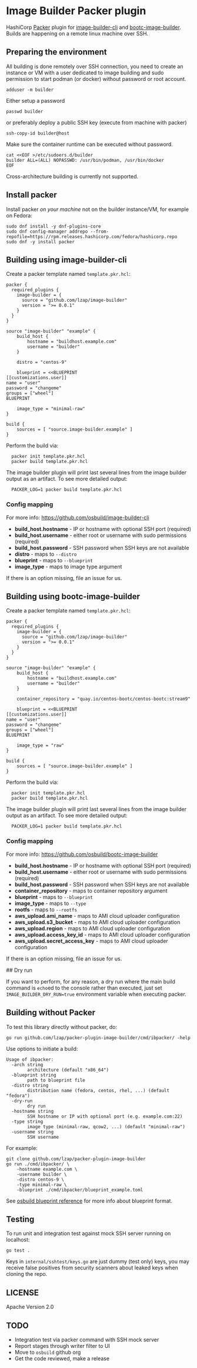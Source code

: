 # Image Builder Packer plugin

HashiCorp [Packer](https://www.packer.io/) plugin for [image-builder-cli](https://github.com/osbuild/image-builder-cli) and [bootc-image-builder](https://github.com/osbuild/bootc-image-builder). Builds are happening on a remote linux machine over SSH.

## Preparing the environment

All building is done remotely over SSH connection, you need to create an instance or VM with a user dedicated to image building and sudo permission to start podman (or docker) without password or root account.

    adduser -m builder

Either setup a password

    passwd builder

or preferably deploy a public SSH key (execute from machine with packer)

    ssh-copy-id builder@host

Make sure the container runtime can be executed without password.

```
cat <<EOF >/etc/sudoers.d/builder
builder ALL=(ALL) NOPASSWD: /usr/bin/podman, /usr/bin/docker
EOF
```

Cross-architecture building is currently not supported.

## Install packer

Install packer *on your machine* not on the builder instance/VM, for example on Fedora:

```
sudo dnf install -y dnf-plugins-core
sudo dnf config-manager addrepo --from-repofile=https://rpm.releases.hashicorp.com/fedora/hashicorp.repo
sudo dnf -y install packer
```

## Building using image-builder-cli

Create a packer template named `template.pkr.hcl`:

```
packer {
  required_plugins {
    image-builder = {
      source = "github.com/lzap/image-builder"
      version = ">= 0.0.1"
    }
  }
}

source "image-builder" "example" {
    build_host {
        hostname = "buildhost.example.com"
        username = "builder"
    }

    distro = "centos-9"

    blueprint = <<BLUEPRINT
[[customizations.user]]
name = "user"
password = "changeme"
groups = ["wheel"]
BLUEPRINT

    image_type = "minimal-raw"
}

build {
    sources = [ "source.image-builder.example" ]
}
```

Perform the build via:

      packer init template.pkr.hcl
      packer build template.pkr.hcl

The image builder plugin will print last several lines from the image builder output as an artifact. To see more detailed output:

      PACKER_LOG=1 packer build template.pkr.hcl

### Config mapping

For more info: https://github.com/osbuild/image-builder-cli

* **build_host.hostname** - IP or hostname with optional SSH port (required)
* **build_host.username** - either root or username with sudo permissions (required)
* **build_host.password** - SSH password when SSH keys are not available
* **distro** - maps to `--distro`
* **blueprint** - maps to `--blueprint`
* **image_type** - maps to image type argument

If there is an option missing, file an issue for us.

## Building using bootc-image-builder

Create a packer template named `template.pkr.hcl`:

```
packer {
  required_plugins {
    image-builder = {
      source = "github.com/lzap/image-builder"
      version = ">= 0.0.1"
    }
  }
}

source "image-builder" "example" {
    build_host {
        hostname = "buildhost.example.com"
        username = "builder"
    }

    container_repository = "quay.io/centos-bootc/centos-bootc:stream9"

    blueprint = <<BLUEPRINT
[[customizations.user]]
name = "user"
password = "changeme"
groups = ["wheel"]
BLUEPRINT

    image_type = "raw"
}

build {
    sources = [ "source.image-builder.example" ]
}
```

Perform the build via:

      packer init template.pkr.hcl
      packer build template.pkr.hcl

The image builder plugin will print last several lines from the image builder output as an artifact. To see more detailed output:

      PACKER_LOG=1 packer build template.pkr.hcl

### Config mapping

For more info: https://github.com/osbuild/bootc-image-builder

* **build_host.hostname** - IP or hostname with optional SSH port (required)
* **build_host.username** - either root or username with sudo permissions (required)
* **build_host.password** - SSH password when SSH keys are not available
* **container_repository** - maps to container repository argument
* **blueprint** - maps to `--blueprint`
* **image_type** - maps to `--type`
* **rootfs** - maps to `--rootfs`
* **aws_upload.ami_name** - maps to AMI cloud uploader configuration
* **aws_upload.s3_bucket** - maps to AMI cloud uploader configuration
* **aws_upload.region** - maps to AMI cloud uploader configuration
* **aws_upload.access_key_id** - maps to AMI cloud uploader configuration
* **aws_upload.secret_access_key** - maps to AMI cloud uploader configuration

If there is an option missing, file an issue for us.

## Dry run

If you want to perform, for any reason, a dry run where the main build command is `echo`ed to the console rather than executed, just set `IMAGE_BUILDER_DRY_RUN=true` environment variable when executing packer.

## Building without Packer

To test this library directly without packer, do:

    go run github.com/lzap/packer-plugin-image-builder/cmd/ibpacker/ -help

Use options to initiate a build:

```
Usage of ibpacker:
  -arch string
        architecture (default "x86_64")
  -blueprint string
        path to blueprint file
  -distro string
        distribution name (fedora, centos, rhel, ...) (default "fedora")
  -dry-run
        dry run
  -hostname string
        SSH hostname or IP with optional port (e.g. example.com:22)
  -type string
        image type (minimal-raw, qcow2, ...) (default "minimal-raw")
  -username string
        SSH username
```

For example:

```
git clone github.com/lzap/packer-plugin-image-builder
go run ./cmd/ibpacker/ \
    -hostname example.com \
    -username builder \
    -distro centos-9 \
    -type minimal-raw \
    -blueprint ./cmd/ibpacker/blueprint_example.toml
```

See [osbuild blueprint reference](https://osbuild.org/docs/user-guide/blueprint-reference/) for more info about blueprint format.

## Testing

To run unit and integration test against mock SSH server running on localhost:

    go test .

Keys in `internal/sshtest/keys.go` are just dummy (test only) keys, you may receive false positives from security scanners about leaked keys when cloning the repo.

## LICENSE

Apache Version 2.0

## TODO

* Integration test via packer command with SSH mock server
* Report stages through writer filter to UI
* Move to `osbuild` github org
* Get the code reviewed, make a release
